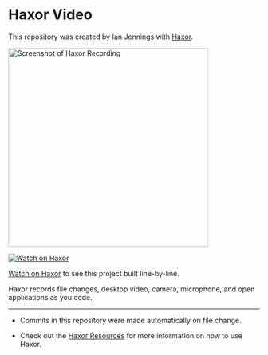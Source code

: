 # Haxor Video

This repository was created by Ian Jennings with [Haxor](http://localhost:1337/replay/2f2814c9-4a40-4bdf-8d62-2f1863f7b68a).

<a href="http://localhost:1337/replay/2f2814c9-4a40-4bdf-8d62-2f1863f7b68a"><img src="http://localhost:1337/replay/2f2814c9-4a40-4bdf-8d62-2f1863f7b68a/screenshot" alt="Screenshot of Haxor Recording" width="400" /></a> 

<a href="http://localhost:1337/replay/2f2814c9-4a40-4bdf-8d62-2f1863f7b68a"><img src="http://localhost:1337/images/watch-on-haxor.png" alt="Watch on Haxor" /></a> 

[Watch on Haxor](http://localhost:1337/replay/2f2814c9-4a40-4bdf-8d62-2f1863f7b68a) to see this project built line-by-line.

Haxor records file changes, desktop video, camera, microphone, and open applications as you code.


---
* Commits in this repository were made automatically on file change.

* Check out the [Haxor Resources](http://localhost:1337) for more information on how to use Haxor.